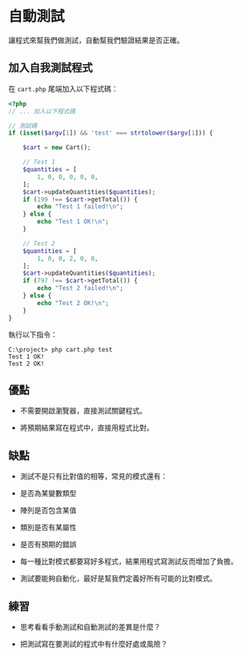 # 自動測試

讓程式來幫我們做測試，自動幫我們驗證結果是否正確。

## 加入自我測試程式

在 `cart.php` 尾端加入以下程式碼：

```php
<?php
// ... 加入以下程式碼

// 測試碼
if (isset($argv[1]) && 'test' === strtolower($argv[1])) {

    $cart = new Cart();

    // Test 1
    $quantities = [
        1, 0, 0, 0, 0, 0,
    ];
    $cart->updateQuantities($quantities);
    if (199 !== $cart->getTotal()) {
        echo "Test 1 failed!\n";
    } else {
        echo "Test 1 OK!\n";
    }

    // Test 2
    $quantities = [
        1, 0, 0, 2, 0, 0,
    ];
    $cart->updateQuantities($quantities);
    if (797 !== $cart->getTotal()) {
        echo "Test 2 failed!\n";
    } else {
        echo "Test 2 OK!\n";
    }
}
```

執行以下指令：

```dos
C:\project> php cart.php test
Test 1 OK!
Test 2 OK!
```

## 優點

* 不需要開啟瀏覽器，直接測試關鍵程式。

* 將預期結果寫在程式中，直接用程式比對。

## 缺點

* 測試不是只有比對值的相等，常見的模式還有：

 * 是否為某變數類型
 * 陣列是否包含某值
 * 類別是否有某屬性
 * 是否有預期的錯誤

* 每一種比對模式都要寫好多程式，結果用程式寫測試反而增加了負擔。

* 測試要能夠自動化，最好是幫我們定義好所有可能的比對模式。

## 練習

* 思考看看手動測試和自動測試的差異是什麼？

* 把測試寫在要測試的程式中有什麼好處或風險？
